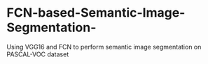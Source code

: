 # FCN-based-Semantic-Image-Segmentation-
Using VGG16 and FCN to perform semantic image segmentation on PASCAL-VOC dataset
